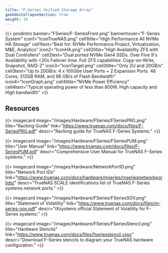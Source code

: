```yaml
---
title: "F-Series Unified Storage Array"
geekdocCollapseSection: true
weight: 10
---
```


{{< prodintro banner="FSeries/F-SeriesFront.png" bannerhover="F-Series System"
icon1="IconTrueNAS.png" cell1title="High Performance All NVMe HA Storage" cell1text="Best for: NVMe Performance Project, Virtualization, M&E, Analytics"
icon2="IconHA.png" cell2title="High Availability ZFS with Dual Controllers" cell2text="Dual ported NVMe Gen4 SSDs. Over Five 9's Availability with <20s Failover time. Full ZFS capabilities: Copy-on-Write, Snapshot, RAID-Z"
icon3="IconTarget.png" cell3title="Only 2U and 20GB/s" cell3text="Up to 20GB/s: 4 x 100Gbe User Ports + 2 Expansion Ports. 48 Cores, 512GB RAM, and 96 GB/s of Flash Bandwidth"
icon4="IconGraph.png" cell4title="NVMe Power Efficiency" cell4text="Typical operating power of less than 800W. High capacity and High bandwidth" >}}

## Resources

<div class="docs-sections">

{{< imagecard image="/images/Hardware/FSeries/FSeriesPRG.png" title="Racking Guide" link="https://www.truenas.com/docs/files/F-SeriesPRG.pdf"
descr="Racking guide for TrueNAS F-Series Systems." >}}

{{< imagecard image="/images/Hardware/FSeries/FSeriesPUM.png" title="User Manual" link="https://www.truenas.com/docs/files/F-SeriesPUM.pdf"
descr="Comprehensive User Manual for TrueNAS F-Series systems." >}}

{{< imagecard image="/images/Hardware/NetworkPortID.png" title="Network Port IDs" link="https://www.truenas.com/docs/hardware/mseries/mseriesnetworkportids/"
descr="TrueNAS SCALE identifications list of TrueNAS F-Series systems network ports." >}}

{{< imagecard image="/images/Hardware/FSeries/FSeriesSOV.png" title="Statement of Volatility" link="https://www.truenas.com/docs/files/m-series-sov.pdf"
descr="iXsystems official Statement of Volatility for F-Series systems." >}}

{{< imagecard image="/images/Hardware/FSeries/FSeriesStencil.png" title="Hardware Stencils" link="https://www.truenas.com/docs/files/fseriesstencil.vssx"
descr="Download F-Series stencils to diagram your TrueNAS hardware configuration." >}}

</div


